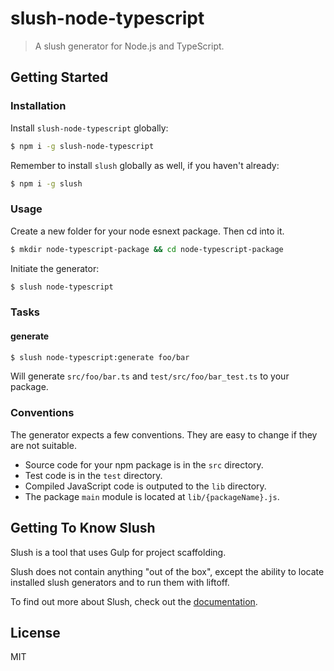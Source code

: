 # slush-node-typescript

> A slush generator for Node.js and TypeScript.

## Getting Started

### Installation

Install `slush-node-typescript` globally:

```bash
$ npm i -g slush-node-typescript
```

Remember to install `slush` globally as well, if you haven't already:

```bash
$ npm i -g slush
```

### Usage

Create a new folder for your node esnext package. Then cd into it.

```bash
$ mkdir node-typescript-package && cd node-typescript-package
```

Initiate the generator:

```bash
$ slush node-typescript
```

### Tasks

#### generate

```bash
$ slush node-typescript:generate foo/bar
```

Will generate `src/foo/bar.ts` and `test/src/foo/bar_test.ts` to your package.

### Conventions

The generator expects a few conventions. They are easy to change if they are not suitable.

* Source code for your npm package is in the `src` directory.
* Test code is in the `test` directory.
* Compiled JavaScript code is outputed to the `lib` directory.
* The package `main` module is located at `lib/{packageName}.js`.

## Getting To Know Slush

Slush is a tool that uses Gulp for project scaffolding.

Slush does not contain anything "out of the box", except the ability to locate installed slush generators and to run them with liftoff.

To find out more about Slush, check out the [documentation](https://github.com/slushjs/slush).

## License 

MIT
